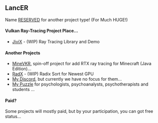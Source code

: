 ## LancER

Name [RESERVED](https://github.com/hyperearth/JiviX) for another project type! (For Much HUGE!)


#### Vulkan Ray-Tracing Project Place...

- [JiviX](https://github.com/hyperearth/JiviX) - (WIP) Ray Tracing Library and Demo


#### Another Projects

- [MineVKR](https://github.com/hyperearth/MineVKR), spin-off project for add RTX ray tracing for Minecraft (Java Edition)...
- [RadX](https://github.com/world8th/RadX) - (WIP) Radix Sort for Newest GPU
- [My Discord](https://discord.gg/NqjBJsG), but currently we have no focus for them... 
- [My Puzzle](https://vk.cc/afiR3v) for psychologists, psychoanalysts, psychotherapists and students ...


#### Paid?

Some projects will mostly paid, but by your participation, you can got free status...
